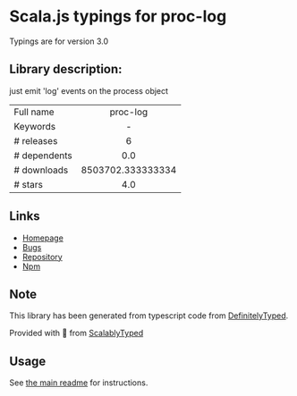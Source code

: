
# Scala.js typings for proc-log

Typings are for version 3.0

## Library description:
just emit 'log' events on the process object

|                    |                 |
| ------------------ | :-------------: |
| Full name          | proc-log |
| Keywords           | - |
| # releases         | 6 |
| # dependents       | 0.0 |
| # downloads        | 8503702.333333334 |
| # stars            | 4.0 |

## Links
- [Homepage](https://github.com/npm/proc-log#readme)
- [Bugs](https://github.com/npm/proc-log/issues)
- [Repository](https://github.com/npm/proc-log)
- [Npm](https://www.npmjs.com/package/proc-log)
    


## Note
This library has been generated from typescript code from [DefinitelyTyped](https://definitelytyped.org).

Provided with :purple_heart: from [ScalablyTyped](https://github.com/oyvindberg/ScalablyTyped)

## Usage
See [the main readme](../../readme.md) for instructions.


